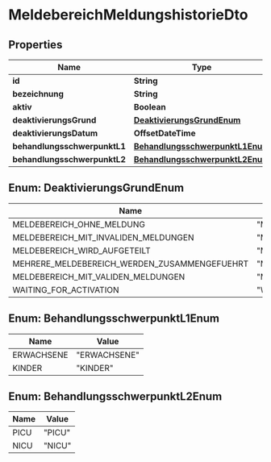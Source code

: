 

# MeldebereichMeldungshistorieDto


## Properties

| Name | Type | Description | Notes |
|------------ | ------------- | ------------- | -------------|
|**id** | **String** |  |  [optional] |
|**bezeichnung** | **String** |  |  [optional] |
|**aktiv** | **Boolean** |  |  [optional] |
|**deaktivierungsGrund** | [**DeaktivierungsGrundEnum**](#DeaktivierungsGrundEnum) |  |  [optional] |
|**deaktivierungsDatum** | **OffsetDateTime** |  |  [optional] |
|**behandlungsschwerpunktL1** | [**BehandlungsschwerpunktL1Enum**](#BehandlungsschwerpunktL1Enum) |  |  [optional] |
|**behandlungsschwerpunktL2** | [**BehandlungsschwerpunktL2Enum**](#BehandlungsschwerpunktL2Enum) |  |  [optional] |



## Enum: DeaktivierungsGrundEnum

| Name | Value |
|---- | -----|
| MELDEBEREICH_OHNE_MELDUNG | &quot;MELDEBEREICH_OHNE_MELDUNG&quot; |
| MELDEBEREICH_MIT_INVALIDEN_MELDUNGEN | &quot;MELDEBEREICH_MIT_INVALIDEN_MELDUNGEN&quot; |
| MELDEBEREICH_WIRD_AUFGETEILT | &quot;MELDEBEREICH_WIRD_AUFGETEILT&quot; |
| MEHRERE_MELDEBEREICH_WERDEN_ZUSAMMENGEFUEHRT | &quot;MEHRERE_MELDEBEREICH_WERDEN_ZUSAMMENGEFUEHRT&quot; |
| MELDEBEREICH_MIT_VALIDEN_MELDUNGEN | &quot;MELDEBEREICH_MIT_VALIDEN_MELDUNGEN&quot; |
| WAITING_FOR_ACTIVATION | &quot;WAITING_FOR_ACTIVATION&quot; |



## Enum: BehandlungsschwerpunktL1Enum

| Name | Value |
|---- | -----|
| ERWACHSENE | &quot;ERWACHSENE&quot; |
| KINDER | &quot;KINDER&quot; |



## Enum: BehandlungsschwerpunktL2Enum

| Name | Value |
|---- | -----|
| PICU | &quot;PICU&quot; |
| NICU | &quot;NICU&quot; |



